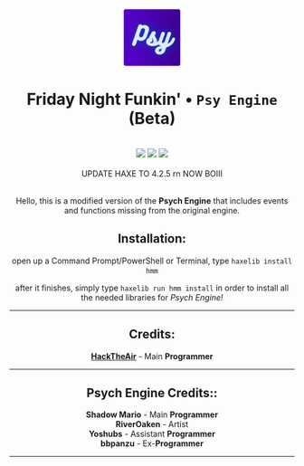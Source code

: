 <div align="center">
    <img src="art/psyshit/512-modified.png" width="100" height="100"/>
    <br>
    <h1>Friday Night Funkin' • <code>Psy Engine</code> (<strong>Beta</strong>)</h1>
    <br>    
    <img src="https://img.shields.io/github/forks/Hackx2/FNF-PsyEngine?style=for-the-badge" />
    <img src="https://img.shields.io/github/license/Hackx2/FNF-PsyEngine?style=for-the-badge" />
    <img src="https://img.shields.io/github/actions/workflow/status/Hackx2/FNF-PsyEngine/main.yml?style=for-the-badge" /> 
    <br>
<br>UPDATE HAXE TO 4.2.5 rn NOW BOIII<br><br>

Hello, this is a modified version of the **Psych Engine** that includes events and functions missing from the original engine.

## Installation:

open up a Command Prompt/PowerShell or Terminal, type `haxelib install hmm`

after it finishes, simply type `haxelib run hmm install` in order to install all the needed libraries for _Psych Engine!_

---

<h2>Credits:</h2>

**[HackTheAir](https://twitter.com/AnimatesHack)** - Main **Programmer**

---

<h2>Psych Engine Credits::</h2>

**Shadow Mario** - Main **Programmer**<br>
**RiverOaken** - Artist<br>
**Yoshubs** - Assistant **Programmer**<br>
**bbpanzu** - Ex-**Programmer**<br>

---

</div>
